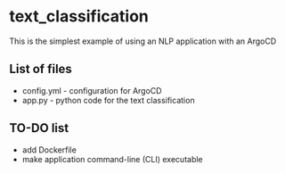 # text_classification

This is the simplest example of using an NLP application with an ArgoCD

## List of files
 *  config.yml - configuration for ArgoCD
 *  app.py - python code for the text classification

## TO-DO list  
 * add Dockerfile
 * make application command-line (CLI) executable
